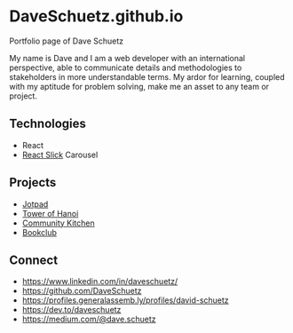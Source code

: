 # DaveSchuetz.github.io

Portfolio page of Dave Schuetz

My name is Dave and I am a web developer with an international perspective, able to communicate details and methodologies to stakeholders in more understandable terms. My ardor for learning, coupled with my aptitude for problem solving, make me an asset to any team or project.

## Technologies
* React
* [React Slick](https://github.com/akiran/react-slick) Carousel

## Projects
* [Jotpad](https://jot-pad-notes.firebaseapp.com/)
* [Tower of Hanoi](https://daveschuetz.github.io/Tower-of-Hanoi/)
* [Community Kitchen](https://community-kitchen.herokuapp.com/)
* [Bookclub](http://mern-bookclub.surge.sh/)

## Connect
* https://www.linkedin.com/in/daveschuetz/
* https://github.com/DaveSchuetz
* https://profiles.generalassemb.ly/profiles/david-schuetz
* https://dev.to/daveschuetz
* https://medium.com/@dave.schuetz
